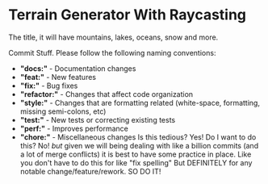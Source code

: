 # Terrain Generator With Raycasting
The title, it will have mountains, lakes, oceans, snow and more.

Commit Stuff. Please follow the following naming conventions:
* **"docs:"** - Documentation changes
* **"feat:"** - New features
* **"fix:"** - Bug fixes
* **"refactor:"** - Changes that affect code organization
* **"style:"** - Changes that are formatting related (white-space, formatting, missing semi-colons, etc)
* **"test:"** - New tests or correcting existing tests
* **"perf:"** - Improves performance
* **"chore:"** - Miscellaneous changes
Is this tedious? Yes! Do I want to do this? No! *but* given we will being dealing with like a billion commits (and a lot of merge conflicts) it is best to have some practice in place.
Like you don't have to do this for like "fix spelling" But DEFINITELY  for any notable change/feature/rework.
SO DO IT!